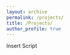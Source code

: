 ```yaml
---
layout: archive
permalink: /projects/
title: /Projects/
author_profile: true
---
```


Insert Script

